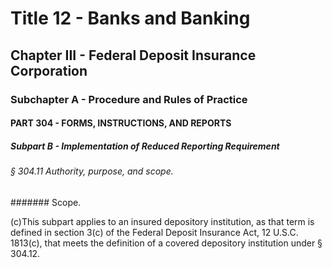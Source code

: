 
# Title 12 - Banks and Banking
## Chapter III - Federal Deposit Insurance Corporation
### Subchapter A - Procedure and Rules of Practice
#### PART 304 - FORMS, INSTRUCTIONS, AND REPORTS
##### Subpart B - Implementation of Reduced Reporting Requirement
###### § 304.11 Authority, purpose, and scope.
####### Scope.

(c)This subpart applies to an insured depository institution, as that term is defined in section 3(c) of the Federal Deposit Insurance Act, 12 U.S.C. 1813(c), that meets the definition of a covered depository institution under § 304.12.

